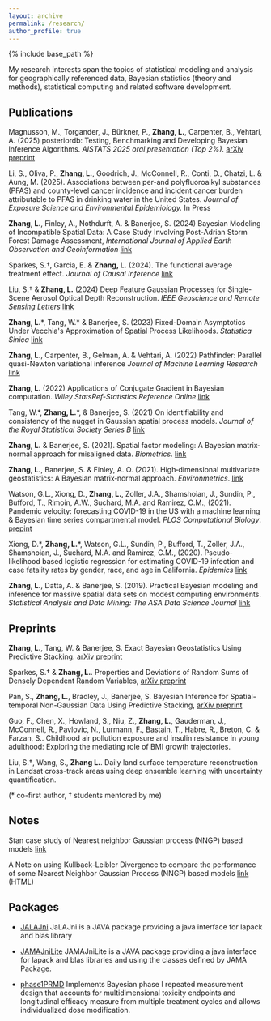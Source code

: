 ```yaml
---
layout: archive
permalink: /research/
author_profile: true
---
```


{% include base_path %}

My research interests span the topics of statistical modeling and analysis for geographically referenced data, Bayesian statistics (theory and methods), statistical computing and related software development.

## Publications 

Magnusson, M., Torgander, J., Bürkner, P., **Zhang, L.**, Carpenter, B., Vehtari, A. (2025) posteriordb: 
Testing, Benchmarking and Developing Bayesian Inference Algorithms. 
*AISTATS 2025 oral presentation (Top 2%).* [arXiv preprint](https://arxiv.org/abs/2407.04967)

Li, S., Oliva, P., **Zhang, L.**, Goodrich, J., McConnell, R., Conti, D., 
Chatzi, L. & Aung, M. (2025). Associations between per-and polyfluoroalkyl substances 
(PFAS) and county-level cancer incidence and incident cancer burden attributable 
to PFAS in drinking water in the United States. 
*Journal of Exposure Science and Environmental Epidemiology.* In Press

**Zhang, L.**, Finley, A., Nothdurft, A. & Banerjee, S. (2024) 
Bayesian Modeling of Incompatible Spatial Data: A Case Study Involving Post-Adrian Storm Forest Damage Assessment, 
*International Journal of Applied Earth Observation and Geoinformation*
[link](https://www.sciencedirect.com/science/article/pii/S1569843224005806 )

Sparkes, S.†, Garcia, E. & **Zhang, L.** (2024). The functional average treatment effect. 
*Journal of Causal Inference* [link](https://www.degruyter.com/document/doi/10.1515/jci-2023-0076/html)

Liu, S.† & **Zhang, L.** (2024) Deep Feature Gaussian Processes for Single-Scene Aerosol Optical Depth Reconstruction. *IEEE Geoscience and Remote Sensing Letters*
[link](https://ieeexplore.ieee.org/document/10526362)

**Zhang, L.**\*, Tang, W.\* & Banerjee, S. (2023) Fixed-Domain Asymptotics Under Vecchia's Approximation of Spatial Process Likelihoods. *Statistica Sinica* [link](http://www3.stat.sinica.edu.tw/ss_newpaper/SS-2021-0428_na.pdf)

**Zhang, L.**, Carpenter, B., Gelman, A. & Vehtari, A. (2022) Pathfinder: Parallel quasi-Newton variational inference *Journal of Machine Learning Research* [link](https://www.jmlr.org/papers/volume23/21-0889/21-0889.pdf)

**Zhang, L.** (2022) Applications of Conjugate Gradient in Bayesian computation. *Wiley StatsRef-Statistics Reference Online* [link](https://doi.org/10.1002/9781118445112.stat08411)

Tang, W.\*, **Zhang, L.**\*, & Banerjee, S. (2021) On identifiability and consistency of the nugget in Gaussian spatial process models. *Journal of the Royal Statistical Society Series B* [link](https://rss.onlinelibrary.wiley.com/doi/10.1111/rssb.12472)


**Zhang, L.** & Banerjee, S. (2021). Spatial factor modeling: A Bayesian matrix‐normal approach for misaligned data. *Biometrics*. [link](http://dx.doi.org/10.1111/biom.13452)


**Zhang, L.**, Banerjee, S. & Finley, A. O. (2021). High‐dimensional multivariate geostatistics: A Bayesian matrix‐normal approach. *Environmetrics*. [link](https://doi.org/10.1002%2Fenv.2675)


Watson, G.L., Xiong, D., **Zhang, L.**, Zoller, J.A., Shamshoian, J., Sundin, P., Bufford, T., Rimoin, A.W., Suchard, M.A. and Ramirez, C.M., (2021). Pandemic velocity: forecasting COVID-19 in the US with a machine learning & Bayesian time series compartmental model. *PLOS Computational Biology*. [prepint](https://papers.ssrn.com/sol3/papers.cfm?abstract_id=3594606)


Xiong, D.\*, **Zhang, L.**\*, Watson, G.L., Sundin, P., Bufford, T., Zoller, J.A., Shamshoian, J., Suchard, M.A. and Ramirez, C.M., (2020). Pseudo-likelihood based logistic regression for estimating COVID-19 infection and case fatality rates by gender, race, and age in California. *Epidemics* [link](https://www.sciencedirect.com/science/article/pii/S1755436520300396)


**Zhang, L.**, Datta, A. & Banerjee, S. (2019). Practical Bayesian modeling and inference for massive spatial data sets on modest computing environments. *Statistical Analysis and Data Mining: The ASA Data Science Journal* [link](https://onlinelibrary.wiley.com/doi/abs/10.1002/sam.11413)

## Preprints
**Zhang, L.**, Tang, W. & Banerjee, S. Exact Bayesian Geostatistics Using Predictive Stacking. [arXiv preprint](https://arxiv.org/abs/2304.12414)

Sparkes, S.† & **Zhang, L.**. Properties and Deviations of Random Sums of Densely Dependent Random Variables, [arXiv preprint](https://arxiv.org/abs/2310.11554)

Pan, S., **Zhang, L.**, Bradley, J., Banerjee, S. Bayesian
Inference for Spatial-temporal Non-Gaussian Data Using Predictive Stacking,
[arXiv preprint](https://arxiv.org/abs/2406.04655) 

Guo, F., Chen, X., Howland, S., Niu, Z., **Zhang, L.**, Gauderman, J., McConnell, R., 
Pavlovic, N., Lurmann, F., Bastain, T., Habre, R., Breton, C. & Farzan, S.. 
Childhood air pollution exposure and insulin resistance in young adulthood: 
Exploring the mediating role of BMI growth trajectories. 

Liu, S.†, Wang, S., **Zhang L.**. Daily land surface temperature reconstruction 
in Landsat cross-track areas using deep ensemble learning with uncertainty quantification. 

(\* co-first author, † students mentored by me)

## Notes

Stan case study of Nearest neighbor Gaussian process (NNGP) based models [link](http://mc-stan.org/users/documentation/case-studies/nngp.html)

A Note on using Kullback-Leibler Divergence to compare the performance of some Nearest Neighbor Gaussian Process (NNGP) based models [link](http://LuZhangstat.github.io/files/KL-D_com.html) <span class="note">(HTML)</span>

## Packages
* [JALAJni](https://github.com/JaLAJni/JaLAJni)
JaLAJni is a JAVA package providing a java interface for lapack and blas library

* [JAMAJniLite](https://github.com/JAMAJni/JAMAJniLite)
JAMAJniLite is a JAVA package providing a java interface for lapack and blas libraries and using the classes defined by JAMA Package.

* [phase1PRMD](https://github.com/LuZhangstat/phase1PRMD) 
Implements Bayesian phase I repeated measurement design that accounts for multidimensional toxicity endpoints and longitudinal efficacy measure from multiple treatment cycles and allows individualized dose modification. 

